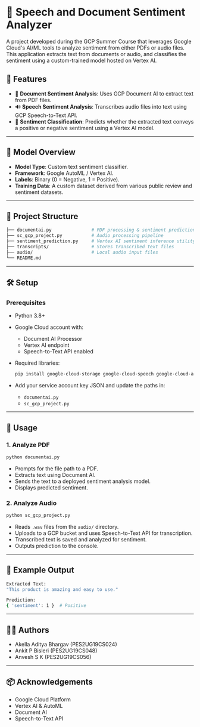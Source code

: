 # 📄 Speech and Document Sentiment Analyzer

A project developed during the GCP Summer Course that leverages Google Cloud's AI/ML tools to analyze sentiment from either PDFs or audio files. This application extracts text from documents or audio, and classifies the sentiment using a custom-trained model hosted on Vertex AI.

## 🚀 Features

- 📄 **Document Sentiment Analysis**: Uses GCP Document AI to extract text from PDF files.
- 🔊 **Speech Sentiment Analysis**: Transcribes audio files into text using GCP Speech-to-Text API.
- 🤖 **Sentiment Classification**: Predicts whether the extracted text conveys a positive or negative sentiment using a Vertex AI model.

---

## 🧠 Model Overview

- **Model Type**: Custom text sentiment classifier.
- **Framework**: Google AutoML / Vertex AI.
- **Labels**: Binary (0 = Negative, 1 = Positive).
- **Training Data**: A custom dataset derived from various public review and sentiment datasets.

---

## 📁 Project Structure

```bash
├── documentai.py               # PDF processing & sentiment prediction
├── sc_gcp_project.py           # Audio processing pipeline
├── sentiment_prediction.py     # Vertex AI sentiment inference utility
├── transcripts/                # Stores transcribed text files
├── audio/                      # Local audio input files
└── README.md
```

---

## 🛠️ Setup

### Prerequisites

- Python 3.8+
- Google Cloud account with:
  - Document AI Processor
  - Vertex AI endpoint
  - Speech-to-Text API enabled
- Required libraries:
  ```bash
  pip install google-cloud-storage google-cloud-speech google-cloud-aiplatform pydub
  ```

- Add your service account key JSON and update the paths in:
  - `documentai.py`
  - `sc_gcp_project.py`

---

## 📘 Usage

### 1. Analyze PDF

```bash
python documentai.py
```

- Prompts for the file path to a PDF.
- Extracts text using Document AI.
- Sends the text to a deployed sentiment analysis model.
- Displays predicted sentiment.

### 2. Analyze Audio

```bash
python sc_gcp_project.py
```

- Reads `.wav` files from the `audio/` directory.
- Uploads to a GCP bucket and uses Speech-to-Text API for transcription.
- Transcribed text is saved and analyzed for sentiment.
- Outputs prediction to the console.

---

## 🔎 Example Output

```bash
Extracted Text:
"This product is amazing and easy to use."

Prediction:
{ 'sentiment': 1 }  # Positive
```

---

## 👨‍💻 Authors

- Akella Aditya Bhargav (PES2UG19CS024)
- Ankit P Bisleri (PES2UG19CS048)
- Anvesh S K (PES2UG19CS056)

---

## 📦 Acknowledgements

- Google Cloud Platform
- Vertex AI & AutoML
- Document AI
- Speech-to-Text API
